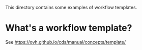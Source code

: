 This directory contains some examples of workflow templates.

# What's a workflow template?

See https://ovh.github.io/cds/manual/concepts/template/

